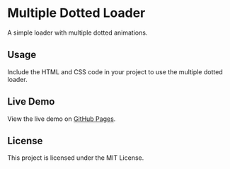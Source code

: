 # Multiple Dotted Loader

A simple loader with multiple dotted animations.

## Usage

Include the HTML and CSS code in your project to use the multiple dotted loader.

## Live Demo
View the live demo on [GitHub Pages](https://mr-abdelali.github.io/multiple_dotted_Loader/).

## License
This project is licensed under the MIT License.

